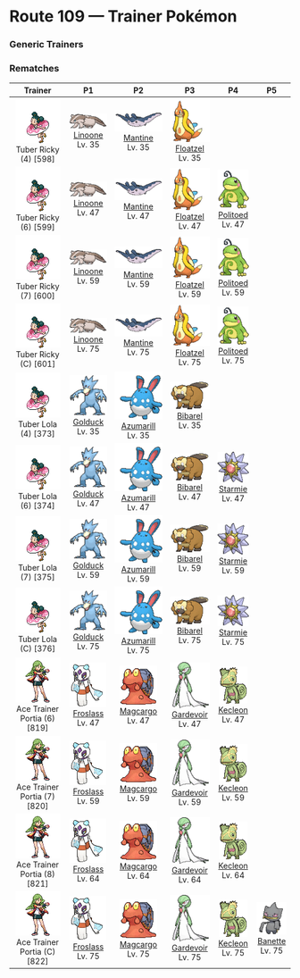 # Route 109 — Trainer Pokémon

### Generic Trainers

### Rematches

| Trainer | P1 | P2 | P3 | P4 | P5 |
|:-------:|:--:|:--:|:--:|:--:|:--:|
| ![Tuber Ricky (4)](../../assets/trainers/tuber.png "Tuber Ricky (4)")<br>Tuber Ricky (4) [598] | <div class="sprite-cell">![Linoone](../../assets/sprites/linoone/front.gif "Linoone: When hunting, Linoone will make a beeline straight for the prey at a full run. While this Pokémon is capable of topping 60 mph, it has to come to a screeching halt before it can turn.")<br>[Linoone](../../pokemon/linoone.md)<br>Lv. 35</div> | <div class="sprite-cell">![Mantine](../../assets/sprites/mantine/front.gif "Mantine: On sunny days, schools of Mantine can be seen elegantly leaping over the sea’s waves. This Pokémon is not bothered by the Remoraid that hitches rides.")<br>[Mantine](../../pokemon/mantine.md)<br>Lv. 35</div> | <div class="sprite-cell">![Floatzel](../../assets/sprites/floatzel/front.gif "Floatzel: Its flotation sac developed as a result of pursuing aquatic prey. It can double as a rubber raft.")<br>[Floatzel](../../pokemon/floatzel.md)<br>Lv. 35</div> |
| ![Tuber Ricky (6)](../../assets/trainers/tuber.png "Tuber Ricky (6)")<br>Tuber Ricky (6) [599] | <div class="sprite-cell">![Linoone](../../assets/sprites/linoone/front.gif "Linoone: When hunting, Linoone will make a beeline straight for the prey at a full run. While this Pokémon is capable of topping 60 mph, it has to come to a screeching halt before it can turn.")<br>[Linoone](../../pokemon/linoone.md)<br>Lv. 47</div> | <div class="sprite-cell">![Mantine](../../assets/sprites/mantine/front.gif "Mantine: On sunny days, schools of Mantine can be seen elegantly leaping over the sea’s waves. This Pokémon is not bothered by the Remoraid that hitches rides.")<br>[Mantine](../../pokemon/mantine.md)<br>Lv. 47</div> | <div class="sprite-cell">![Floatzel](../../assets/sprites/floatzel/front.gif "Floatzel: Its flotation sac developed as a result of pursuing aquatic prey. It can double as a rubber raft.")<br>[Floatzel](../../pokemon/floatzel.md)<br>Lv. 47</div> | <div class="sprite-cell">![Politoed](../../assets/sprites/politoed/front.gif "Politoed: The curled hair on Politoed’s head is proof of its status as a king. It is said that the longer and more curled the hair, the more respect this Pokémon earns from its peers.")<br>[Politoed](../../pokemon/politoed.md)<br>Lv. 47</div> |
| ![Tuber Ricky (7)](../../assets/trainers/tuber.png "Tuber Ricky (7)")<br>Tuber Ricky (7) [600] | <div class="sprite-cell">![Linoone](../../assets/sprites/linoone/front.gif "Linoone: When hunting, Linoone will make a beeline straight for the prey at a full run. While this Pokémon is capable of topping 60 mph, it has to come to a screeching halt before it can turn.")<br>[Linoone](../../pokemon/linoone.md)<br>Lv. 59</div> | <div class="sprite-cell">![Mantine](../../assets/sprites/mantine/front.gif "Mantine: On sunny days, schools of Mantine can be seen elegantly leaping over the sea’s waves. This Pokémon is not bothered by the Remoraid that hitches rides.")<br>[Mantine](../../pokemon/mantine.md)<br>Lv. 59</div> | <div class="sprite-cell">![Floatzel](../../assets/sprites/floatzel/front.gif "Floatzel: Its flotation sac developed as a result of pursuing aquatic prey. It can double as a rubber raft.")<br>[Floatzel](../../pokemon/floatzel.md)<br>Lv. 59</div> | <div class="sprite-cell">![Politoed](../../assets/sprites/politoed/front.gif "Politoed: The curled hair on Politoed’s head is proof of its status as a king. It is said that the longer and more curled the hair, the more respect this Pokémon earns from its peers.")<br>[Politoed](../../pokemon/politoed.md)<br>Lv. 59</div> |
| ![Tuber Ricky (C)](../../assets/trainers/tuber.png "Tuber Ricky (C)")<br>Tuber Ricky (C) [601] | <div class="sprite-cell">![Linoone](../../assets/sprites/linoone/front.gif "Linoone: When hunting, Linoone will make a beeline straight for the prey at a full run. While this Pokémon is capable of topping 60 mph, it has to come to a screeching halt before it can turn.")<br>[Linoone](../../pokemon/linoone.md)<br>Lv. 75</div> | <div class="sprite-cell">![Mantine](../../assets/sprites/mantine/front.gif "Mantine: On sunny days, schools of Mantine can be seen elegantly leaping over the sea’s waves. This Pokémon is not bothered by the Remoraid that hitches rides.")<br>[Mantine](../../pokemon/mantine.md)<br>Lv. 75</div> | <div class="sprite-cell">![Floatzel](../../assets/sprites/floatzel/front.gif "Floatzel: Its flotation sac developed as a result of pursuing aquatic prey. It can double as a rubber raft.")<br>[Floatzel](../../pokemon/floatzel.md)<br>Lv. 75</div> | <div class="sprite-cell">![Politoed](../../assets/sprites/politoed/front.gif "Politoed: The curled hair on Politoed’s head is proof of its status as a king. It is said that the longer and more curled the hair, the more respect this Pokémon earns from its peers.")<br>[Politoed](../../pokemon/politoed.md)<br>Lv. 75</div> |
| ![Tuber Lola (4)](../../assets/trainers/tuber.png "Tuber Lola (4)")<br>Tuber Lola (4) [373] | <div class="sprite-cell">![Golduck](../../assets/sprites/golduck/front.gif "Golduck: Golduck is the fastest swimmer among all Pokémon. It swims effortlessly, even in a rough, stormy sea. It sometimes rescues people from wrecked ships floundering in high seas.")<br>[Golduck](../../pokemon/golduck.md)<br>Lv. 35</div> | <div class="sprite-cell">![Azumarill](../../assets/sprites/azumarill/front.gif "Azumarill: Azumarill can make balloons out of air. It makes these air balloons if it spots a drowning Pokémon. The air balloons enable the Pokémon in trouble to breathe.")<br>[Azumarill](../../pokemon/azumarill.md)<br>Lv. 35</div> | <div class="sprite-cell">![Bibarel](../../assets/sprites/bibarel/front.gif "Bibarel: It makes its nest by damming streams with bark and mud. It is known as an industrious worker.")<br>[Bibarel](../../pokemon/bibarel.md)<br>Lv. 35</div> |
| ![Tuber Lola (6)](../../assets/trainers/tuber.png "Tuber Lola (6)")<br>Tuber Lola (6) [374] | <div class="sprite-cell">![Golduck](../../assets/sprites/golduck/front.gif "Golduck: Golduck is the fastest swimmer among all Pokémon. It swims effortlessly, even in a rough, stormy sea. It sometimes rescues people from wrecked ships floundering in high seas.")<br>[Golduck](../../pokemon/golduck.md)<br>Lv. 47</div> | <div class="sprite-cell">![Azumarill](../../assets/sprites/azumarill/front.gif "Azumarill: Azumarill can make balloons out of air. It makes these air balloons if it spots a drowning Pokémon. The air balloons enable the Pokémon in trouble to breathe.")<br>[Azumarill](../../pokemon/azumarill.md)<br>Lv. 47</div> | <div class="sprite-cell">![Bibarel](../../assets/sprites/bibarel/front.gif "Bibarel: It makes its nest by damming streams with bark and mud. It is known as an industrious worker.")<br>[Bibarel](../../pokemon/bibarel.md)<br>Lv. 47</div> | <div class="sprite-cell">![Starmie](../../assets/sprites/starmie/front.gif "Starmie: Starmie swims through water by spinning its star-shaped body as if it were a propeller on a ship. The core at the center of this Pokémon’s body glows in seven colors.")<br>[Starmie](../../pokemon/starmie.md)<br>Lv. 47</div> |
| ![Tuber Lola (7)](../../assets/trainers/tuber.png "Tuber Lola (7)")<br>Tuber Lola (7) [375] | <div class="sprite-cell">![Golduck](../../assets/sprites/golduck/front.gif "Golduck: Golduck is the fastest swimmer among all Pokémon. It swims effortlessly, even in a rough, stormy sea. It sometimes rescues people from wrecked ships floundering in high seas.")<br>[Golduck](../../pokemon/golduck.md)<br>Lv. 59</div> | <div class="sprite-cell">![Azumarill](../../assets/sprites/azumarill/front.gif "Azumarill: Azumarill can make balloons out of air. It makes these air balloons if it spots a drowning Pokémon. The air balloons enable the Pokémon in trouble to breathe.")<br>[Azumarill](../../pokemon/azumarill.md)<br>Lv. 59</div> | <div class="sprite-cell">![Bibarel](../../assets/sprites/bibarel/front.gif "Bibarel: It makes its nest by damming streams with bark and mud. It is known as an industrious worker.")<br>[Bibarel](../../pokemon/bibarel.md)<br>Lv. 59</div> | <div class="sprite-cell">![Starmie](../../assets/sprites/starmie/front.gif "Starmie: Starmie swims through water by spinning its star-shaped body as if it were a propeller on a ship. The core at the center of this Pokémon’s body glows in seven colors.")<br>[Starmie](../../pokemon/starmie.md)<br>Lv. 59</div> |
| ![Tuber Lola (C)](../../assets/trainers/tuber.png "Tuber Lola (C)")<br>Tuber Lola (C) [376] | <div class="sprite-cell">![Golduck](../../assets/sprites/golduck/front.gif "Golduck: Golduck is the fastest swimmer among all Pokémon. It swims effortlessly, even in a rough, stormy sea. It sometimes rescues people from wrecked ships floundering in high seas.")<br>[Golduck](../../pokemon/golduck.md)<br>Lv. 75</div> | <div class="sprite-cell">![Azumarill](../../assets/sprites/azumarill/front.gif "Azumarill: Azumarill can make balloons out of air. It makes these air balloons if it spots a drowning Pokémon. The air balloons enable the Pokémon in trouble to breathe.")<br>[Azumarill](../../pokemon/azumarill.md)<br>Lv. 75</div> | <div class="sprite-cell">![Bibarel](../../assets/sprites/bibarel/front.gif "Bibarel: It makes its nest by damming streams with bark and mud. It is known as an industrious worker.")<br>[Bibarel](../../pokemon/bibarel.md)<br>Lv. 75</div> | <div class="sprite-cell">![Starmie](../../assets/sprites/starmie/front.gif "Starmie: Starmie swims through water by spinning its star-shaped body as if it were a propeller on a ship. The core at the center of this Pokémon’s body glows in seven colors.")<br>[Starmie](../../pokemon/starmie.md)<br>Lv. 75</div> |
| ![Ace Trainer Portia (6)](../../assets/trainers/ace_trainer.png "Ace Trainer Portia (6)")<br>Ace Trainer Portia (6) [819] | <div class="sprite-cell">![Froslass](../../assets/sprites/froslass/front.gif "Froslass: Legends in snowy regions say that a woman who was lost on an icy mountain was reborn as Froslass.")<br>[Froslass](../../pokemon/froslass.md)<br>Lv. 47</div> | <div class="sprite-cell">![Magcargo](../../assets/sprites/magcargo/front.gif "Magcargo: Magcargo’s body temperature is approximately 18,000 degrees Fahrenheit. Water is vaporized on contact. If this Pokémon is caught in the rain, the raindrops instantly turn into steam, cloaking the area in a thick fog.")<br>[Magcargo](../../pokemon/magcargo.md)<br>Lv. 47</div> | <div class="sprite-cell">![Gardevoir](../../assets/sprites/gardevoir/front.gif "Gardevoir: Gardevoir has the psychokinetic power to distort the dimensions and create a small black hole. This Pokémon will try to protect its Trainer even at the risk of its own life.")<br>[Gardevoir](../../pokemon/gardevoir.md)<br>Lv. 47</div> | <div class="sprite-cell">![Kecleon](../../assets/sprites/kecleon/front.gif "Kecleon: Kecleon alters its body coloration to blend in with its surroundings, allowing it to sneak up on its prey unnoticed. Then it lashes out with its long, stretchy tongue to instantly ensnare the unsuspecting target.")<br>[Kecleon](../../pokemon/kecleon.md)<br>Lv. 47</div> |
| ![Ace Trainer Portia (7)](../../assets/trainers/ace_trainer.png "Ace Trainer Portia (7)")<br>Ace Trainer Portia (7) [820] | <div class="sprite-cell">![Froslass](../../assets/sprites/froslass/front.gif "Froslass: Legends in snowy regions say that a woman who was lost on an icy mountain was reborn as Froslass.")<br>[Froslass](../../pokemon/froslass.md)<br>Lv. 59</div> | <div class="sprite-cell">![Magcargo](../../assets/sprites/magcargo/front.gif "Magcargo: Magcargo’s body temperature is approximately 18,000 degrees Fahrenheit. Water is vaporized on contact. If this Pokémon is caught in the rain, the raindrops instantly turn into steam, cloaking the area in a thick fog.")<br>[Magcargo](../../pokemon/magcargo.md)<br>Lv. 59</div> | <div class="sprite-cell">![Gardevoir](../../assets/sprites/gardevoir/front.gif "Gardevoir: Gardevoir has the psychokinetic power to distort the dimensions and create a small black hole. This Pokémon will try to protect its Trainer even at the risk of its own life.")<br>[Gardevoir](../../pokemon/gardevoir.md)<br>Lv. 59</div> | <div class="sprite-cell">![Kecleon](../../assets/sprites/kecleon/front.gif "Kecleon: Kecleon alters its body coloration to blend in with its surroundings, allowing it to sneak up on its prey unnoticed. Then it lashes out with its long, stretchy tongue to instantly ensnare the unsuspecting target.")<br>[Kecleon](../../pokemon/kecleon.md)<br>Lv. 59</div> |
| ![Ace Trainer Portia (8)](../../assets/trainers/ace_trainer.png "Ace Trainer Portia (8)")<br>Ace Trainer Portia (8) [821] | <div class="sprite-cell">![Froslass](../../assets/sprites/froslass/front.gif "Froslass: Legends in snowy regions say that a woman who was lost on an icy mountain was reborn as Froslass.")<br>[Froslass](../../pokemon/froslass.md)<br>Lv. 64</div> | <div class="sprite-cell">![Magcargo](../../assets/sprites/magcargo/front.gif "Magcargo: Magcargo’s body temperature is approximately 18,000 degrees Fahrenheit. Water is vaporized on contact. If this Pokémon is caught in the rain, the raindrops instantly turn into steam, cloaking the area in a thick fog.")<br>[Magcargo](../../pokemon/magcargo.md)<br>Lv. 64</div> | <div class="sprite-cell">![Gardevoir](../../assets/sprites/gardevoir/front.gif "Gardevoir: Gardevoir has the psychokinetic power to distort the dimensions and create a small black hole. This Pokémon will try to protect its Trainer even at the risk of its own life.")<br>[Gardevoir](../../pokemon/gardevoir.md)<br>Lv. 64</div> | <div class="sprite-cell">![Kecleon](../../assets/sprites/kecleon/front.gif "Kecleon: Kecleon alters its body coloration to blend in with its surroundings, allowing it to sneak up on its prey unnoticed. Then it lashes out with its long, stretchy tongue to instantly ensnare the unsuspecting target.")<br>[Kecleon](../../pokemon/kecleon.md)<br>Lv. 64</div> |
| ![Ace Trainer Portia (C)](../../assets/trainers/ace_trainer.png "Ace Trainer Portia (C)")<br>Ace Trainer Portia (C) [822] | <div class="sprite-cell">![Froslass](../../assets/sprites/froslass/front.gif "Froslass: Legends in snowy regions say that a woman who was lost on an icy mountain was reborn as Froslass.")<br>[Froslass](../../pokemon/froslass.md)<br>Lv. 75</div> | <div class="sprite-cell">![Magcargo](../../assets/sprites/magcargo/front.gif "Magcargo: Magcargo’s body temperature is approximately 18,000 degrees Fahrenheit. Water is vaporized on contact. If this Pokémon is caught in the rain, the raindrops instantly turn into steam, cloaking the area in a thick fog.")<br>[Magcargo](../../pokemon/magcargo.md)<br>Lv. 75</div> | <div class="sprite-cell">![Gardevoir](../../assets/sprites/gardevoir/front.gif "Gardevoir: Gardevoir has the psychokinetic power to distort the dimensions and create a small black hole. This Pokémon will try to protect its Trainer even at the risk of its own life.")<br>[Gardevoir](../../pokemon/gardevoir.md)<br>Lv. 75</div> | <div class="sprite-cell">![Kecleon](../../assets/sprites/kecleon/front.gif "Kecleon: Kecleon alters its body coloration to blend in with its surroundings, allowing it to sneak up on its prey unnoticed. Then it lashes out with its long, stretchy tongue to instantly ensnare the unsuspecting target.")<br>[Kecleon](../../pokemon/kecleon.md)<br>Lv. 75</div> | <div class="sprite-cell">![Banette](../../assets/sprites/banette/front.gif "Banette: A cursed energy permeated the stuffing of a discarded and forgotten plush doll, giving it new life as Banette. The Pokémon’s energy would escape if it were to ever open its mouth.")<br>[Banette](../../pokemon/banette.md)<br>Lv. 75</div> |

